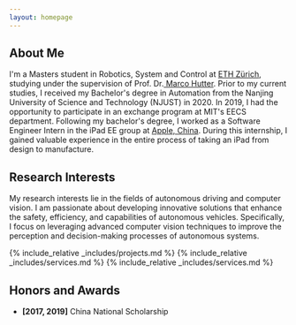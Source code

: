 ```yaml
---
layout: homepage
---
```


## About Me

I'm a Masters student in Robotics, System and Control at <a href="https://ethz.ch/de.html" target="_blank"> ETH Zürich</a>, studying under the supervision of Prof. Dr.<a href="https://rsl.ethz.ch/the-lab/people/person-detail.MTIxOTEx.TGlzdC8yNDQxLC0xNDI1MTk1NzM1.html" target="_blank"> Marco Hutter</a>. Prior to my current studies, I received my Bachelor's degree in Automation from the Nanjing University of Science and Technology (NJUST) in 2020. In 2019, I had the opportunity to participate in an exchange program at MIT's EECS department. Following my bachelor's degree, I worked as a Software Engineer Intern in the iPad EE group at <a href="https://www.apple.com/careers/cn/" target="_blank"> Apple, China</a>. During this internship, I gained valuable experience in the entire process of taking an iPad from design to manufacture.



## Research Interests
My research interests lie in the fields of autonomous driving and computer vision. I am passionate about developing innovative solutions that enhance the safety, efficiency, and capabilities of autonomous vehicles. Specifically, I focus on leveraging advanced computer vision techniques to improve the perception and decision-making processes of autonomous systems.







{% include_relative _includes/projects.md %}
{% include_relative _includes/services.md %}
{% include_relative _includes/services.md %}


## Honors and Awards
- **[2017, 2019]** China National Scholarship

